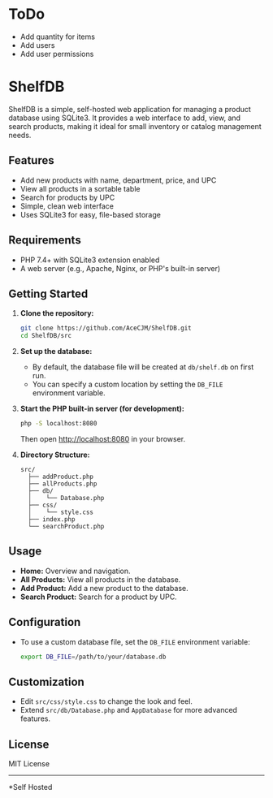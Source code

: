 # ToDo
- Add quantity for items
- Add users
- Add user permissions

# ShelfDB

ShelfDB is a simple, self-hosted web application for managing a product database using SQLite3. It provides a web interface to add, view, and search products, making it ideal for small inventory or catalog management needs.

## Features

- Add new products with name, department, price, and UPC
- View all products in a sortable table
- Search for products by UPC
- Simple, clean web interface
- Uses SQLite3 for easy, file-based storage

## Requirements

- PHP 7.4+ with SQLite3 extension enabled
- A web server (e.g., Apache, Nginx, or PHP's built-in server)

## Getting Started

1. **Clone the repository:**
    ```sh
    git clone https://github.com/AceCJM/ShelfDB.git
    cd ShelfDB/src
    ```

2. **Set up the database:**
    - By default, the database file will be created at `db/shelf.db` on first run.
    - You can specify a custom location by setting the `DB_FILE` environment variable.

3. **Start the PHP built-in server (for development):**
    ```sh
    php -S localhost:8080
    ```
    Then open [http://localhost:8080](http://localhost:8080) in your browser.

4. **Directory Structure:**
    ```
    src/
      ├── addProduct.php
      ├── allProducts.php
      ├── db/
      │    └── Database.php
      ├── css/
      │    └── style.css
      ├── index.php
      └── searchProduct.php
    ```

## Usage

- **Home:** Overview and navigation.
- **All Products:** View all products in the database.
- **Add Product:** Add a new product to the database.
- **Search Product:** Search for a product by UPC.

## Configuration

- To use a custom database file, set the `DB_FILE` environment variable:
    ```sh
    export DB_FILE=/path/to/your/database.db
    ```

## Customization

- Edit `src/css/style.css` to change the look and feel.
- Extend `src/db/Database.php` and `AppDatabase` for more advanced features.

## License

MIT License

---

*Self Hosted
